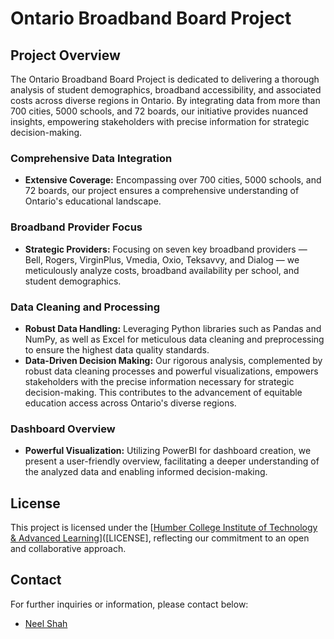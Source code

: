 # Ontario Broadband Board Project

## Project Overview

The Ontario Broadband Board Project is dedicated to delivering a thorough analysis of student demographics, broadband accessibility, and associated costs across diverse regions in Ontario. By integrating data from more than 700 cities, 5000 schools, and 72 boards, our initiative provides nuanced insights, empowering stakeholders with precise information for strategic decision-making.

### Comprehensive Data Integration

- **Extensive Coverage:** Encompassing over 700 cities, 5000 schools, and 72 boards, our project ensures a comprehensive understanding of Ontario's educational landscape.

### Broadband Provider Focus

- **Strategic Providers:** Focusing on seven key broadband providers — Bell, Rogers, VirginPlus, Vmedia, Oxio, Teksavvy, and Dialog — we meticulously analyze costs, broadband availability per school, and student demographics.

### Data Cleaning and Processing

- **Robust Data Handling:** Leveraging Python libraries such as Pandas and NumPy, as well as Excel for meticulous data cleaning and preprocessing to ensure the highest data quality standards.
- **Data-Driven Decision Making:** Our rigorous analysis, complemented by robust data cleaning processes and powerful visualizations, empowers stakeholders with the precise information necessary for strategic decision-making. This contributes to the advancement of equitable education access across Ontario's diverse regions.

### Dashboard Overview

- **Powerful Visualization:** Utilizing PowerBI for dashboard creation, we present a user-friendly overview, facilitating a deeper understanding of the analyzed data and enabling informed decision-making.

## License

This project is licensed under the [[Humber College Institute of Technology & Advanced Learning](https://humber.ca/legal-and-risk-management/assets/files/pdfs/policy_academic_pdfs/Copyright%20Policy%20FINAL%202022-1.pdf)]([LICENSE], reflecting our commitment to an open and collaborative approach.

## Contact

For further inquiries or information, please contact below:

- [Neel Shah](mailto:your.neelshah3100@gmail.com)
